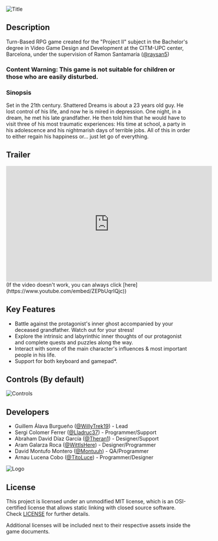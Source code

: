 ![Title](https://raw.githubusercontent.com/WillyTrek19/Project-19-2000/master/docs/Wiki%20Resources/Title.png)

## Description

Turn-Based RPG game created for the "Project II" subject in the Bachelor's degree in Video Game Design and Development at the CITM-UPC center, Barcelona, under the supervision of Ramon Santamaría ([@raysan5](https://github.com/raysan5))

### **Content Warning: This game is not suitable for children or those who are easily disturbed.**

### Sinopsis
Set in the 21th century. Shattered Dreams is about a 23 years old guy. He lost control of his life, and now he is mired in depression. One night, in a dream, he met his late grandfather. He then told him that he would have to visit three of his most traumatic experiences: His time at school, a party in his adolescence and his nightmarish days of terrible jobs. All of this in order to either regain his happiness or... just let go of everything.

## Trailer
<iframe width="560" height="315" src="https://www.youtube.com/embed/ZEPbUqrIQjc" title="YouTube video player" frameborder="0" allow="accelerometer; autoplay; clipboard-write; encrypted-media; gyroscope; picture-in-picture" allowfullscreen></iframe> (If the video doesn't work, you can always click [here](https://www.youtube.com/embed/ZEPbUqrIQjc))

## Key Features
- Battle against the protagonist's inner ghost accompanied by your deceased grandfather. Watch out for your stress!
- Explore the intrinsic and labyrinthic inner thoughts of our protagonist and complete quests and puzzles along the way.
- Interact with some of the main character's influences & most important people in his life.
- Support for both keyboard and gamepad*.

## Controls (By default)
![Controls](https://raw.githubusercontent.com/WillyTrek19/Project-19-2000/master/Screenshots/ControlsGold.png)

## Developers

 - Guillem Álava Burgueño ([@WillyTrek19](https://github.com/WillyTrek19/)) - Lead
 - Sergi Colomer Ferrer ([@Lladruc37](https://github.com/Lladruc37)) - Programmer/Support
 - Abraham David Díaz García ([@Theran1](https://github.com/Theran1))  - Designer/Support
 - Aram Galarza Roca ([@WittIsHere](https://github.com/WittIsHere)) - Designer/Programmer
 - David Montufo Montero ([@Montuuh](https://github.com/Montuuh)) - QA/Programmer
 - Arnau Lucena Cobo ([@TitoLuce](https://github.com/TitoLuce)) - Programmer/Designer

![Logo](https://raw.githubusercontent.com/WillyTrek19/Project-19-2000/master/docs/Wiki%20Resources/LogoSmall.png)

## License

This project is licensed under an unmodified MIT license, which is an OSI-certified license that allows static linking with closed source software. Check [LICENSE](LICENSE) for further details.

Additional licenses will be included next to their respective assets inside the game documents.
